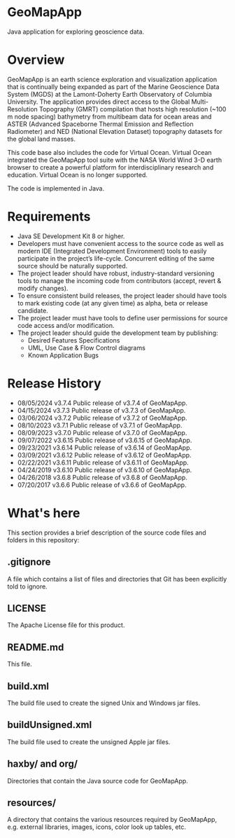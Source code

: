 # GeoMapApp
Java application for exploring geoscience data.

# Overview
GeoMapApp is an earth science exploration and visualization application that is continually being expanded as part of the Marine Geoscience Data System (MGDS) at the Lamont-Doherty Earth Observatory of Columbia University. The application provides direct access to the Global Multi-Resolution Topography (GMRT) compilation that hosts high resolution (~100 m node spacing) bathymetry from multibeam data for ocean areas and ASTER (Advanced Spaceborne Thermal Emission and Reflection Radiometer) and NED (National Elevation Dataset) topography datasets for the global land masses.

This code base also includes the code for Virtual Ocean. Virtual Ocean integrated the GeoMapApp tool suite with the NASA World Wind 3-D earth browser to create a powerful platform for interdisciplinary research and education. Virtual Ocean is no longer supported.

The code is implemented in Java.

# Requirements
*  Java SE Development Kit 8 or higher.
*	Developers must have convenient access to the source code as well as modern IDE (Integrated Development Environment) tools to easily participate in the project’s life-cycle. Concurrent editing of the same source should be naturally supported.
*	The project leader should have robust, industry-standard versioning tools to manage the incoming code from contributors (accept, revert & modify changes). 
*	To ensure consistent build releases, the project leader should have tools to mark existing code (at any given time) as alpha, beta or release candidate. 
*	The project leader must have tools to define user permissions for source code access and/or modification. 
*	The project leader should guide the development team by publishing:
   	* Desired Features Specifications
    * UML, Use Case & Flow Control diagrams
    *	Known Application Bugs

# Release History
* 08/05/2024 v3.7.4 Public release of v3.7.4 of GeoMapApp.
* 04/15/2024 v3.7.3 Public release of v3.7.3 of GeoMapApp.
* 03/06/2024 v3.7.2 Public release of v3.7.2 of GeoMapApp.
* 08/10/2023 v3.7.1 Public release of v3.7.1 of GeoMapApp.
* 08/09/2023 v3.7.0 Public release of v3.7.0 of GeoMapApp.
* 09/07/2022 v3.6.15 Public release of v3.6.15 of GeoMapApp.
* 09/23/2021 v3.6.14 Public release of v3.6.14 of GeoMapApp.
* 03/09/2021 v3.6.12 Public release of v3.6.12 of GeoMapApp.
* 02/22/2021 v3.6.11 Public release of v3.6.11 of GeoMapApp.
* 04/24/2019 v3.6.10 Public release of v3.6.10 of GeoMapApp.
* 04/26/2018 v3.6.8 Public release of v3.6.8 of GeoMapApp.
* 07/20/2017 v3.6.6 Public release of v3.6.6 of GeoMapApp.



# What's here

This section provides a brief description of the source code files and folders in this repository:

## .gitignore
A file which contains a list of files and directories that Git has been explicitly told to ignore. 

## LICENSE
The Apache License file for this product.

## README.md
This file.

## build.xml
The build file used to create the signed Unix and Windows jar files.

## buildUnsigned.xml
The build file used to create the unsigned Apple jar files.

## haxby/ and org/
Directories that contain the Java source code for GeoMapApp.

## resources/
A directory that contains the various resources required by GeoMapApp, e.g. external libraries, images, icons, color look up tables, etc.
